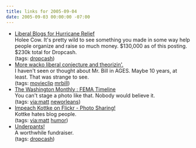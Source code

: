 ```yaml
---
title: links for 2005-09-04
date: 2005-09-03 00:00:00 -07:00
---
```


<ul class="delicious">
	<li>
		<div class="delicious-link"><a href="http://www.dropcash.com/campaign/hurricanerelief/liberal_blogs_for_hurricane_relief">Liberal Blogs for Hurricane Relief</a></div>
		<div class="delicious-extended">Holee Cow. It's pretty wild to see something you made in some way help people organize and raise so much money. $130,000 as of this posting. $230k total for Dropcash.</div>
		<div class="delicious-tags">(tags: <a href="http://del.icio.us/torrez/dropcash">dropcash</a>)</div>
	</li>
	<li>
		<div class="delicious-link"><a href="http://www.mrbill.com/MBReed.wmv">More wacko liberal conjecture and theorizin'.</a></div>
		<div class="delicious-extended">I haven't seen or thought about Mr. Bill in AGES. Maybe 10 years, at least. That was strange to see.</div>
		<div class="delicious-tags">(tags: <a href="http://del.icio.us/torrez/movieclip">movieclip</a> <a href="http://del.icio.us/torrez/mrbill">mrbill</a>)</div>
	</li>
	<li>
		<div class="delicious-link"><a href="http://www.washingtonmonthly.com/archives/individual/2005_09/007023.php">The Washington Monthly : FEMA Timeline</a></div>
		<div class="delicious-extended">You can't stage a photo like that. Nobody would believe it.</div>
		<div class="delicious-tags">(tags: <a href="http://del.icio.us/torrez/via:matt">via:matt</a> <a href="http://del.icio.us/torrez/neworleans">neworleans</a>)</div>
	</li>
	<li>
		<div class="delicious-link"><a href="http://www.flickr.com/photos/mathowie/39918199/">Impeach Kottke on Flickr - Photo Sharing!</a></div>
		<div class="delicious-extended">Kottke hates blog people.</div>
		<div class="delicious-tags">(tags: <a href="http://del.icio.us/torrez/via:matt">via:matt</a> <a href="http://del.icio.us/torrez/humor">humor</a>)</div>
	</li>
	<li>
		<div class="delicious-link"><a href="http://www.dropcash.com/campaign/TheBrad/underpants/">Underpants!</a></div>
		<div class="delicious-extended">A worthwhile fundraiser.</div>
		<div class="delicious-tags">(tags: <a href="http://del.icio.us/torrez/dropcash">dropcash</a>)</div>
	</li>
</ul>
